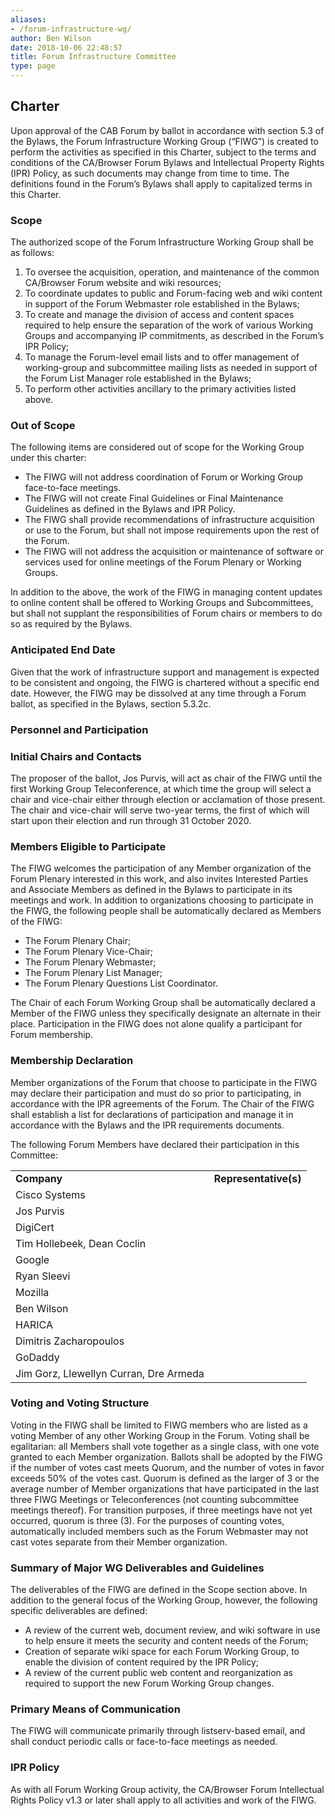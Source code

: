```yaml
---
aliases:
- /forum-infrastructure-wg/
author: Ben Wilson
date: 2018-10-06 22:48:57
title: Forum Infrastructure Committee
type: page
---
```


## Charter 

Upon approval of the CAB Forum by ballot in accordance with section 5.3 of the Bylaws, the Forum Infrastructure Working Group (“FIWG”) is created to perform the activities as specified in this Charter, subject to the terms and conditions of the CA/Browser Forum Bylaws and Intellectual Property Rights (IPR) Policy, as such documents may change from time to time. The definitions found in the Forum’s Bylaws shall apply to capitalized terms in this Charter.

### Scope 

The authorized scope of the Forum Infrastructure Working Group shall be as follows:

1. To oversee the acquisition, operation, and maintenance of the common CA/Browser Forum website and wiki resources;
1. To coordinate updates to public and Forum-facing web and wiki content in support of the Forum Webmaster role established in the Bylaws;
1. To create and manage the division of access and content spaces required to help ensure the separation of the work of various Working Groups and accompanying IP commitments, as described in the Forum’s IPR Policy;
1. To manage the Forum-level email lists and to offer management of working-group and subcommittee mailing lists as needed in support of the Forum List Manager role established in the Bylaws;
1. To perform other activities ancillary to the primary activities listed above.

### Out of Scope 

The following items are considered out of scope for the Working Group under this charter:

- The FIWG will not address coordination of Forum or Working Group face-to-face meetings.
- The FIWG will not create Final Guidelines or Final Maintenance Guidelines as defined in the Bylaws and IPR Policy.
- The FIWG shall provide recommendations of infrastructure acquisition or use to the Forum, but shall not impose requirements upon the rest of the Forum.
- The FIWG will not address the acquisition or maintenance of software or services used for online meetings of the Forum Plenary or Working Groups.

In addition to the above, the work of the FIWG in managing content updates to online content shall be offered to Working Groups and Subcommittees, but shall not supplant the responsibilities of Forum chairs or members to do so as required by the Bylaws.

### Anticipated End Date 

Given that the work of infrastructure support and management is expected to be consistent and ongoing, the FIWG is chartered without a specific end date. However, the FIWG may be dissolved at any time through a Forum ballot, as specified in the Bylaws, section 5.3.2c.

### Personnel and Participation 

### Initial Chairs and Contacts 

The proposer of the ballot, Jos Purvis, will act as chair of the FIWG until the first Working Group Teleconference, at which time the group will select a chair and vice-chair either through election or acclamation of those present. The chair and vice-chair will serve two-year terms, the first of which will start upon their election and run through 31 October 2020.

### Members Eligible to Participate 

The FIWG welcomes the participation of any Member organization of the Forum Plenary interested in this work, and also invites Interested Parties and Associate Members as defined in the Bylaws to participate in its meetings and work. In addition to organizations choosing to participate in the FIWG, the following people shall be automatically declared as Members of the FIWG:

- The Forum Plenary Chair;
- The Forum Plenary Vice-Chair;
- The Forum Plenary Webmaster;
- The Forum Plenary List Manager;
- The Forum Plenary Questions List Coordinator.

The Chair of each Forum Working Group shall be automatically declared a Member of the FIWG unless they specifically designate an alternate in their place. Participation in the FIWG does not alone qualify a participant for Forum membership.

### Membership Declaration 

Member organizations of the Forum that choose to participate in the FIWG may declare their participation and must do so prior to participating, in accordance with the IPR agreements of the Forum. The Chair of the FIWG shall establish a list for declarations of participation and manage it in accordance with the Bylaws and the IPR requirements documents.

The following Forum Members have declared their participation in this Committee:

| | |
| --- | --- |
| **Company** | **Representative(s)** | |
Cisco Systems |
Jos Purvis | |
DigiCert |
Tim Hollebeek, Dean Coclin | |
Google |
Ryan Sleevi | |
Mozilla |
Ben Wilson | |
HARICA |
Dimitris Zacharopoulos | |
GoDaddy |
Jim Gorz, Llewellyn Curran, Dre Armeda |

### Voting and Voting Structure 

Voting in the FIWG shall be limited to FIWG members who are listed as a voting Member of any other Working Group in the Forum. Voting shall be egalitarian: all Members shall vote together as a single class, with one vote granted to each Member organization. Ballots shall be adopted by the FIWG if the number of votes cast meets Quorum, and the number of votes in favor exceeds 50% of the votes cast. Quorum is defined as the larger of 3 or the average number of Member organizations that have participated in the last three FIWG Meetings or Teleconferences (not counting subcommittee meetings thereof). For transition purposes, if three meetings have not yet occurred, quorum is three (3). For the purposes of counting votes, automatically included members such as the Forum Webmaster may not cast votes separate from their Member organization.

### Summary of Major WG Deliverables and Guidelines 

The deliverables of the FIWG are defined in the Scope section above. In addition to the general focus of the Working Group, however, the following specific deliverables are defined:

- A review of the current web, document review, and wiki software in use to help ensure it meets the security and content needs of the Forum;
- Creation of separate wiki space for each Forum Working Group, to enable the division of content required by the IPR Policy;
- A review of the current public web content and reorganization as required to support the new Forum Working Group changes.

### Primary Means of Communication 

The FIWG will communicate primarily through listserv-based email, and shall conduct periodic calls or face-to-face meetings as needed.

### IPR Policy 

As with all Forum Working Group activity, the CA/Browser Forum Intellectual Rights Policy v1.3 or later shall apply to all activities and work of the FIWG.